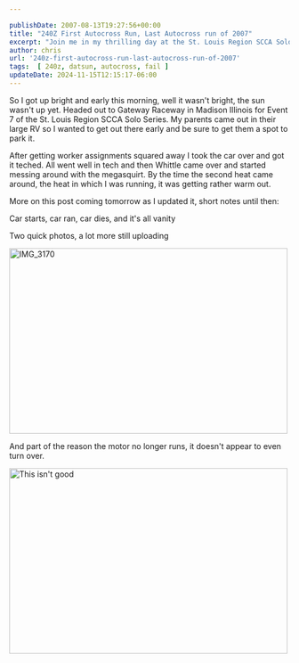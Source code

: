 ```yaml
---

publishDate: 2007-08-13T19:27:56+00:00
title: "240Z First Autocross Run, Last Autocross run of 2007"
excerpt: "Join me in my thrilling day at the St. Louis Region SCCA Solo Series Event 7 with car troubles, a heating race and more, !!"
author: chris
url: '240z-first-autocross-run-last-autocross-run-of-2007'
tags:  [ 240z, datsun, autocross, fail ] 
updateDate: 2024-11-15T12:15:17-06:00
---
```


So I got up bright and early this morning, well it wasn't bright, the sun wasn't up yet. Headed out to Gateway Raceway in Madison Illinois for Event 7 of the St. Louis Region SCCA Solo Series. My parents came out in their large 
RV so I wanted to get out there early and be sure to get them a spot to park it.

After getting worker assignments squared away I took the car over and got it teched. All went well in tech and then Whittle came over and started messing around with the megasquirt. By the time the second heat came around, the heat in which I was running, it was getting rather warm out.

More on this post coming tomorrow as I updated it, short notes until then:

Car starts, car ran, car dies, and it's all vanity

Two quick photos, a lot more still uploading

<img height="333" alt="IMG_3170" src="https://farm2.static.flickr.com/1161/1100604624_2d15cd212e.jpg?v=0" width="500" />

And part of the reason the motor no longer runs, it doesn't appear to even turn over.

<img height="333" alt="This isn't good" src="https://farm2.static.flickr.com/1201/1099418479_1f547da43b.jpg?v=0" width="500" />
